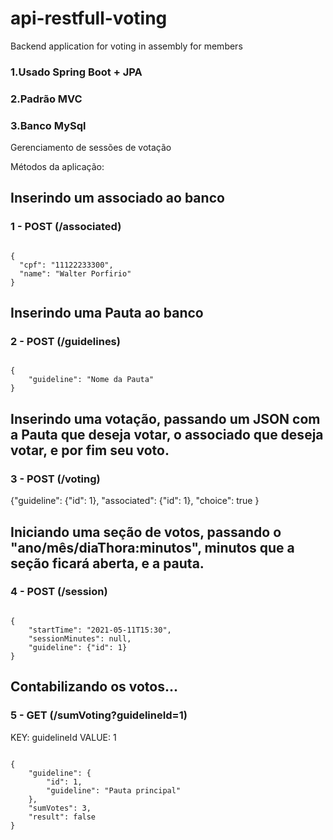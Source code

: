 # api-restfull-voting
Backend application for voting in assembly for members

<h3>1.Usado Spring Boot + JPA</h3>
<h3>2.Padrão MVC</h3>
<h3>3.Banco MySql</h3>


Gerenciamento de sessões de votação

   Métodos da aplicação:

<h2>Inserindo um associado ao banco</h2>
<h3>1 - POST (/associated)</h3>

<pre><code>
{
  "cpf": "11122233300",
  "name": "Walter Porfirio"
}
</code></pre>
  
  
<h2>Inserindo uma Pauta ao banco</h2>
<h3>2 - POST (/guidelines)</h3>
<pre><code>
{
    "guideline": "Nome da Pauta"
}
</code></pre>

<h2>Inserindo uma votação, passando um JSON com a Pauta que deseja votar, o associado que deseja votar, e por fim seu voto.</h2>
<h3>3 - POST (/voting)</h3>
</code></pre>
{"guideline": {"id": 1}, "associated": {"id": 1}, "choice": true }
</code></pre>

<h2>Iniciando uma seção de votos, passando o "ano/mês/diaThora:minutos", minutos que a seção ficará aberta, e a pauta.</h2>
<h3>4 - POST (/session)</h3>
<pre><code>
{
    "startTime": "2021-05-11T15:30",
    "sessionMinutes": null,
    "guideline": {"id": 1}
}
</code></pre>

<h2>Contabilizando os votos...</h2>
<h3>5 - GET (/sumVoting?guidelineId=1)</h3>
KEY: guidelineId VALUE: 1
<pre><code>
{
    "guideline": {
        "id": 1,
        "guideline": "Pauta principal"
    },
    "sumVotes": 3,
    "result": false
}
</code></pre>
